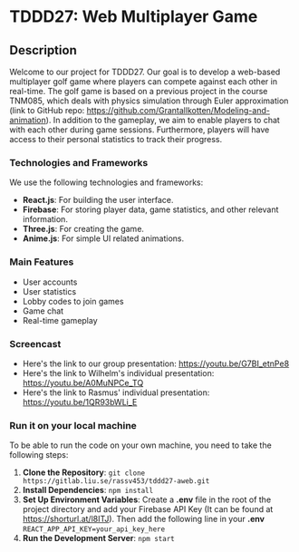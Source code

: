 # TDDD27: Web Multiplayer Game

## Description

Welcome to our project for TDDD27. Our goal is to develop a web-based multiplayer golf game where players can compete against each other in real-time.
The golf game is based on a previous project in the course TNM085, which deals with physics simulation through Euler approximation (link to GitHub repo: https://github.com/Grantallkotten/Modeling-and-animation). In addition to the gameplay, we aim to enable players to chat with each other during game sessions. Furthermore, players will have access to their personal statistics to track their progress.

### Technologies and Frameworks

We use the following technologies and frameworks:

- **React.js**: For building the user interface.
- **Firebase**: For storing player data, game statistics, and other relevant information.
- **Three.js**: For creating the game.
- **Anime.js**: For simple UI related animations.

### Main Features

- User accounts
- User statistics
- Lobby codes to join games
- Game chat
- Real-time gameplay

### Screencast

- Here's the link to our group presentation: https://youtu.be/G7BI_etnPe8
- Here's the link to Wilhelm's individual presentation: https://youtu.be/A0MuNPCe_TQ
- Here's the link to Rasmus' individual presentation: https://youtu.be/1QR93bWLi_E

### Run it on your local machine

To be able to run the code on your own machine, you need to take the following steps:

1. **Clone the Repository**: `git clone https://gitlab.liu.se/rassv453/tddd27-aweb.git`
2. **Install Dependencies**: `npm install`
3. **Set Up Environment Variables**: Create a **.env** file in the root of the project directory and add your Firebase API Key (It can be found at https://shorturl.at/l8ITJ). Then add the following line in your **.env** `REACT_APP_API_KEY=your_api_key_here`
4. **Run the Development Server**: `npm start`
